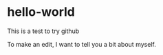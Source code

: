 # hello-world
This is a test to try github

To make an edit, I want to tell you a bit about myself.
